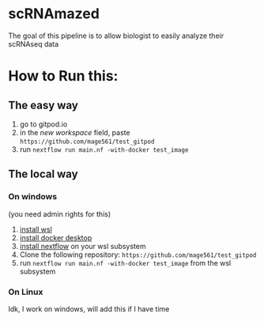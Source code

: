 # scRNAmazed
The goal of this pipeline is to allow biologist to easily analyze their scRNAseq data
# How to Run this:
## The easy way
1. go to gitpod.io
2. in the *new workspace* field, paste `https://github.com/mage561/test_gitpod`
3. run `nextflow run main.nf -with-docker test_image`

## The local way
### On windows
(you need admin rights for this)
1. [install wsl](https://learn.microsoft.com/en-us/windows/wsl/install)
2. [install docker desktop](https://docs.docker.com/desktop/install/windows-install/#install-docker-desktop-on-windows)
3. [install nextflow](https://www.nextflow.io/docs/latest/install.html) on your wsl subsystem
4. Clone the following repository: `https://github.com/mage561/test_gitpod`
5. run `nextflow run main.nf -with-docker test_image` from the wsl subsystem
### On Linux
Idk, I work on windows, will add this if I have time